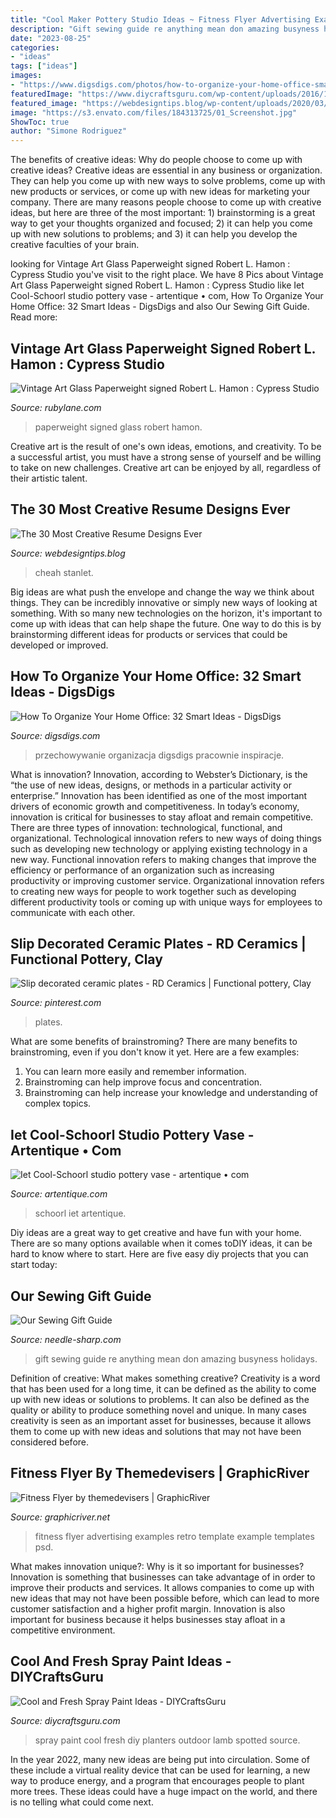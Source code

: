 ```yaml
---
title: "Cool Maker Pottery Studio Ideas ~ Fitness Flyer Advertising Examples Retro Template Example Templates Psd"
description: "Gift sewing guide re anything mean don amazing busyness holidays"
date: "2023-08-25"
categories:
- "ideas"
tags: ["ideas"]
images:
- "https://www.digsdigs.com/photos/how-to-organize-your-home-office-smart-ideas-13.jpg"
featuredImage: "https://www.diycraftsguru.com/wp-content/uploads/2016/11/17-cool-spray-paint-ideas.jpg"
featured_image: "https://webdesigntips.blog/wp-content/uploads/2020/03/1584559359_887_The-30-Most-Creative-Resume-Designs-Ever.jpg"
image: "https://s3.envato.com/files/184313725/01_Screenshot.jpg"
ShowToc: true
author: "Simone Rodriguez"
---
```



The benefits of creative ideas: Why do people choose to come up with creative ideas?
Creative ideas are essential in any business or organization. They can help you come up with new ways to solve problems, come up with new products or services, or come up with new ideas for marketing your company. There are many reasons people choose to come up with creative ideas, but here are three of the most important: 1) brainstorming is a great way to get your thoughts organized and focused; 2) it can help you come up with new solutions to problems; and 3) it can help you develop the creative faculties of your brain.

	

		
looking for Vintage Art Glass Paperweight signed Robert L. Hamon : Cypress Studio you've visit to the right place. We have 8 Pics about Vintage Art Glass Paperweight signed Robert L. Hamon : Cypress Studio like Iet Cool-Schoorl studio pottery vase - artentique • com, How To Organize Your Home Office: 32 Smart Ideas - DigsDigs and also Our Sewing Gift Guide. Read more:
		
    
## Vintage Art Glass Paperweight Signed Robert L. Hamon : Cypress Studio

<img loading=lazy src="https://cdn0.rubylane.com/shops/862876/cs-905.1L.jpg" onerror="this.onerror=null;this.src='https://tse4.mm.bing.net/th?id=OIP.omtJn0LdeBln64-q8FfMgwHaHa&amp;pid=15.1';" alt="Vintage Art Glass Paperweight signed Robert L. Hamon : Cypress Studio">

_Source: rubylane.com_

>paperweight signed glass robert hamon. 

	

Creative art is the result of one's own ideas, emotions, and creativity. To be a successful artist, you must have a strong sense of yourself and be willing to take on new challenges. Creative art can be enjoyed by all, regardless of their artistic talent.

    
## The 30 Most Creative Resume Designs Ever

<img loading=lazy src="https://webdesigntips.blog/wp-content/uploads/2020/03/1584559359_887_The-30-Most-Creative-Resume-Designs-Ever.jpg" onerror="this.onerror=null;this.src='https://tse3.mm.bing.net/th?id=OIP.s6VeGHBl-8yULTqlMjdh3AHaE7&amp;pid=15.1';" alt="The 30 Most Creative Resume Designs Ever">

_Source: webdesigntips.blog_

>cheah stanlet. 

	

Big ideas are what push the envelope and change the way we think about things. They can be incredibly innovative or simply new ways of looking at something. With so many new technologies on the horizon, it's important to come up with ideas that can help shape the future. One way to do this is by brainstorming different ideas for products or services that could be developed or improved.

    
## How To Organize Your Home Office: 32 Smart Ideas - DigsDigs

<img loading=lazy src="https://www.digsdigs.com/photos/how-to-organize-your-home-office-smart-ideas-13.jpg" onerror="this.onerror=null;this.src='https://tse1.mm.bing.net/th?id=OIP.KrR7qcCZ4UuNLaVTn5A2igAAAA&amp;pid=15.1';" alt="How To Organize Your Home Office: 32 Smart Ideas - DigsDigs">

_Source: digsdigs.com_

>przechowywanie organizacja digsdigs pracownie inspiracje. 

	

What is innovation?
Innovation, according to Webster’s Dictionary, is the “the use of new ideas, designs, or methods in a particular activity or enterprise.” Innovation has been identified as one of the most important drivers of economic growth and competitiveness. In today’s economy, innovation is critical for businesses to stay afloat and remain competitive. There are three types of innovation: technological, functional, and organizational.
Technological innovation refers to new ways of doing things such as developing new technology or applying existing technology in a new way. Functional innovation refers to making changes that improve the efficiency or performance of an organization such as increasing productivity or improving customer service. Organizational innovation refers to creating new ways for people to work together such as developing different productivity tools or coming up with unique ways for employees to communicate with each other.

    
## Slip Decorated Ceramic Plates - RD Ceramics | Functional Pottery, Clay

<img loading=lazy src="https://i.pinimg.com/originals/89/67/5d/89675d15611d37cacb044a253a1c5521.jpg" onerror="this.onerror=null;this.src='https://tse4.mm.bing.net/th?id=OIP.lICY6Uv5Vo-_TsqWqHLN6gHaHa&amp;pid=15.1';" alt="Slip decorated ceramic plates - RD Ceramics | Functional pottery, Clay">

_Source: pinterest.com_

>plates. 

	

What are some benefits of brainstroming?
There are many benefits to brainstroming, even if you don't know it yet. Here are a few examples: 
1. You can learn more easily and remember information. 
2. Brainstroming can help improve focus and concentration. 
3. Brainstroming can help increase your knowledge and understanding of complex topics.

    
## Iet Cool-Schoorl Studio Pottery Vase - Artentique • Com

<img loading=lazy src="https://www.artentique.com/wp-content/uploads/2020/01/cool0017g-1024x860.jpg" onerror="this.onerror=null;this.src='https://tse1.mm.bing.net/th?id=OIP.4ht6k7FKqg-6jTXtcNR5hgHaGO&amp;pid=15.1';" alt="Iet Cool-Schoorl studio pottery vase - artentique • com">

_Source: artentique.com_

>schoorl iet artentique. 

	

Diy ideas are a great way to get creative and have fun with your home. There are so many options available when it comes toDIY ideas, it can be hard to know where to start. Here are five easy diy projects that you can start today: 

    
## Our Sewing Gift Guide

<img loading=lazy src="https://cdn.shopify.com/s/files/1/2016/4075/files/Needle_Sharp_s_1024x1024.png?v=1574440070" onerror="this.onerror=null;this.src='https://tse3.mm.bing.net/th?id=OIP.crn4r69M6z_d5rlYSkXGZwHaLG&amp;pid=15.1';" alt="Our Sewing Gift Guide">

_Source: needle-sharp.com_

>gift sewing guide re anything mean don amazing busyness holidays. 

	

Definition of creative: What makes something creative?
Creativity is a word that has been used for a long time, it can be defined as the ability to come up with new ideas or solutions to problems. It can also be defined as the quality or ability to produce something novel and unique. In many cases creativity is seen as an important asset for businesses, because it allows them to come up with new ideas and solutions that may not have been considered before.

    
## Fitness Flyer By Themedevisers | GraphicRiver

<img loading=lazy src="https://s3.envato.com/files/184313725/01_Screenshot.jpg" onerror="this.onerror=null;this.src='https://tse4.mm.bing.net/th?id=OIP.wpYE86KEKgy4XBcr37-MRgDTEo&amp;pid=15.1';" alt="Fitness Flyer by themedevisers | GraphicRiver">

_Source: graphicriver.net_

>fitness flyer advertising examples retro template example templates psd. 

	

What makes innovation unique?: Why is it so important for businesses?
Innovation is something that businesses can take advantage of in order to improve their products and services. It allows companies to come up with new ideas that may not have been possible before, which can lead to more customer satisfaction and a higher profit margin. Innovation is also important for business because it helps businesses stay afloat in a competitive environment.

    
## Cool And Fresh Spray Paint Ideas - DIYCraftsGuru

<img loading=lazy src="https://www.diycraftsguru.com/wp-content/uploads/2016/11/17-cool-spray-paint-ideas.jpg" onerror="this.onerror=null;this.src='https://tse4.mm.bing.net/th?id=OIP.QFW1Sv2s0kuMG_2eJZ8OngHaP-&amp;pid=15.1';" alt="Cool and Fresh Spray Paint Ideas - DIYCraftsGuru">

_Source: diycraftsguru.com_

>spray paint cool fresh diy planters outdoor lamb spotted source. 

	

In the year 2022, many new ideas are being put into circulation. Some of these include a virtual reality device that can be used for learning, a new way to produce energy, and a program that encourages people to plant more trees. These ideas could have a huge impact on the world, and there is no telling what could come next.


